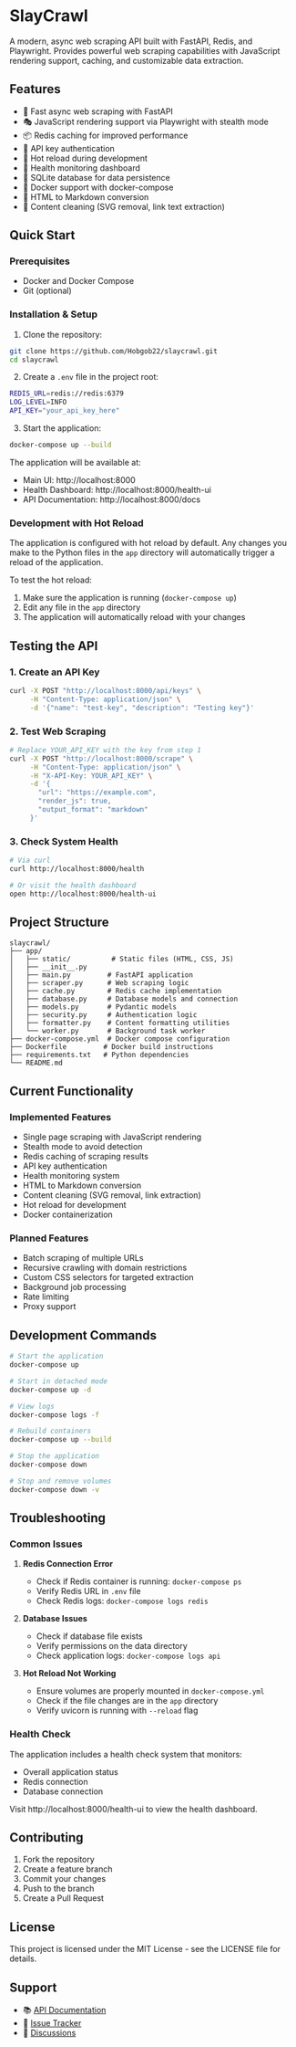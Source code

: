 # SlayCrawl

A modern, async web scraping API built with FastAPI, Redis, and Playwright. Provides powerful web scraping capabilities with JavaScript rendering support, caching, and customizable data extraction.

## Features

- 🚀 Fast async web scraping with FastAPI
- 🎭 JavaScript rendering support via Playwright with stealth mode
- 📦 Redis caching for improved performance
- 🔑 API key authentication
- 🔄 Hot reload during development
- 🎯 Health monitoring dashboard
- 📝 SQLite database for data persistence
- 🐳 Docker support with docker-compose
- 📄 HTML to Markdown conversion
- 🧹 Content cleaning (SVG removal, link text extraction)

## Quick Start

### Prerequisites

- Docker and Docker Compose
- Git (optional)

### Installation & Setup

1. Clone the repository:
```bash
git clone https://github.com/Hobgob22/slaycrawl.git
cd slaycrawl
```

2. Create a `.env` file in the project root:
```bash
REDIS_URL=redis://redis:6379
LOG_LEVEL=INFO
API_KEY="your_api_key_here"
```

3. Start the application:
```bash
docker-compose up --build
```

The application will be available at:
- Main UI: http://localhost:8000
- Health Dashboard: http://localhost:8000/health-ui
- API Documentation: http://localhost:8000/docs

### Development with Hot Reload

The application is configured with hot reload by default. Any changes you make to the Python files in the `app` directory will automatically trigger a reload of the application.

To test the hot reload:
1. Make sure the application is running (`docker-compose up`)
2. Edit any file in the `app` directory
3. The application will automatically reload with your changes

## Testing the API

### 1. Create an API Key

```bash
curl -X POST "http://localhost:8000/api/keys" \
     -H "Content-Type: application/json" \
     -d '{"name": "test-key", "description": "Testing key"}'
```

### 2. Test Web Scraping

```bash
# Replace YOUR_API_KEY with the key from step 1
curl -X POST "http://localhost:8000/scrape" \
     -H "Content-Type: application/json" \
     -H "X-API-Key: YOUR_API_KEY" \
     -d '{
       "url": "https://example.com",
       "render_js": true,
       "output_format": "markdown"
     }'
```

### 3. Check System Health

```bash
# Via curl
curl http://localhost:8000/health

# Or visit the health dashboard
open http://localhost:8000/health-ui
```

## Project Structure

```
slaycrawl/
├── app/
│   ├── static/          # Static files (HTML, CSS, JS)
│   ├── __init__.py
│   ├── main.py         # FastAPI application
│   ├── scraper.py      # Web scraping logic
│   ├── cache.py        # Redis cache implementation
│   ├── database.py     # Database models and connection
│   ├── models.py       # Pydantic models
│   ├── security.py     # Authentication logic
│   ├── formatter.py    # Content formatting utilities
│   └── worker.py       # Background task worker
├── docker-compose.yml  # Docker compose configuration
├── Dockerfile         # Docker build instructions
├── requirements.txt   # Python dependencies
└── README.md
```

## Current Functionality

### Implemented Features
- Single page scraping with JavaScript rendering
- Stealth mode to avoid detection
- Redis caching of scraping results
- API key authentication
- Health monitoring system
- HTML to Markdown conversion
- Content cleaning (SVG removal, link extraction)
- Hot reload for development
- Docker containerization

### Planned Features
- Batch scraping of multiple URLs
- Recursive crawling with domain restrictions
- Custom CSS selectors for targeted extraction
- Background job processing
- Rate limiting
- Proxy support

## Development Commands

```bash
# Start the application
docker-compose up

# Start in detached mode
docker-compose up -d

# View logs
docker-compose logs -f

# Rebuild containers
docker-compose up --build

# Stop the application
docker-compose down

# Stop and remove volumes
docker-compose down -v
```

## Troubleshooting

### Common Issues

1. **Redis Connection Error**
   - Check if Redis container is running: `docker-compose ps`
   - Verify Redis URL in `.env` file
   - Check Redis logs: `docker-compose logs redis`

2. **Database Issues**
   - Check if database file exists
   - Verify permissions on the data directory
   - Check application logs: `docker-compose logs api`

3. **Hot Reload Not Working**
   - Ensure volumes are properly mounted in `docker-compose.yml`
   - Check if the file changes are in the `app` directory
   - Verify uvicorn is running with `--reload` flag

### Health Check

The application includes a health check system that monitors:
- Overall application status
- Redis connection
- Database connection

Visit http://localhost:8000/health-ui to view the health dashboard.

## Contributing

1. Fork the repository
2. Create a feature branch
3. Commit your changes
4. Push to the branch
5. Create a Pull Request

## License

This project is licensed under the MIT License - see the LICENSE file for details.

## Support

- 📚 [API Documentation](http://localhost:8000/docs)
- 🐛 [Issue Tracker](https://github.com/Hobgob22/slaycrawl/issues)
- 💬 [Discussions](https://github.com/Hobgob22/slaycrawl/discussions) 